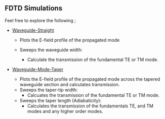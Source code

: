 ## FDTD Simulations

Feel free to explore the following ;

- [Waveguide-Straight](waveguide-straight)
  
  - Plots the E-field profile of the propagated mode
  
  - Sweeps the waveguide width:
    
    - Calculate the transmission of the fundamental TE or TM mode.
- [Waveguide-Mode-Taper](waveguide-straight)
  - Plots the E-field profile of the propagated mode across the tapered waveguide section and calculates transmission.
  - Sweeps the taper-tip width:
    - Calcuates the transmission of the fundamental TE or TM mode.
  - Sweeps the taper length (Adiabaticity):
    - Calculates the transmission of the fundamentals TE, and TM modes and any higher order modes.
      
      
